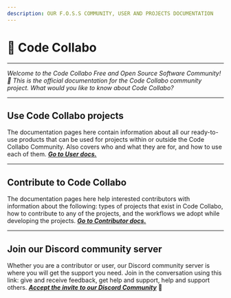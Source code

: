 ```yaml
---
description: OUR F.O.S.S COMMUNITY, USER AND PROJECTS DOCUMENTATION
---
```


# 👋 Code Collabo

***

_Welcome to the Code Collabo Free and Open Source Software Community! 🙌 This is the official documentation for the Code Collabo community project. What would you like to know about Code Collabo?_

***

## Use Code Collabo projects

The documentation pages here contain information about all our ready-to-use products that can be used for projects within or outside the Code Collabo Community. Also covers who and what they are for, and how to use each of them. [_**Go to User docs.**_](https://code-collabo.gitbook.io/users/)

***

## Contribute to Code Collabo

The documentation pages here help interested contributors with information about the following: types of projects that exist in Code Collabo, how to contribute to any of the projects, and the workflows we adopt while developing the projects. [_**Go to Contributor docs.**_](https://code-collabo.gitbook.io/collabo-contributor/)

***

## Join our Discord community server

Whether you are a contributor or user, our Discord community server is where you will get the support you need. Join in the conversation using this link: give and receive feedback, get help and support, help and support others. [_**Accept the invite to our Discord Community**_](https://discord.gg/p3YSnWfn) 🤝

